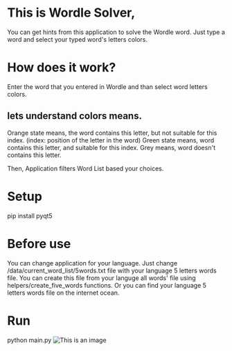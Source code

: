 # This is Wordle Solver, 
You can get hints from this application to solve the Wordle word.
Just type a word and select your typed word's letters colors.

# How does it work?
Enter the word that you entered in Wordle
and than select word letters colors.

## lets understand colors means.
Orange state means, the word contains this letter, but not suitable for this index. (index: position of the letter in the word) 
Green state means, word contains this letter, and suitable for this index.
Grey means, word doesn't contains this letter.

Then, Application filters Word List based your choices.

# Setup
pip install pyqt5

# Before use
You can change application for your language.
Just change /data/current_word_list/5words.txt file with your language 5 letters words file.
You can create this file from your languge all words' file using helpers/create_five_words functions.
Or you can find your language 5 letters words file on the internet ocean.

# Run
python main.py
![This is an image](![image](https://user-images.githubusercontent.com/55704722/152703611-6f081adf-0c29-4efc-b648-103b39ca777c.png))
